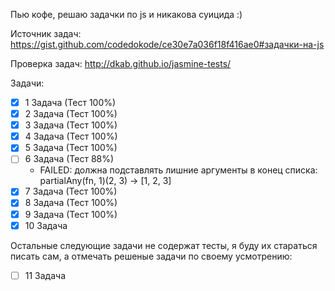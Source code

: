 Пью кофе, решаю задачки по js и никакова суицида :)

Источник задач: https://gist.github.com/codedokode/ce30e7a036f18f416ae0#задачки-на-js

Проверка задач: http://dkab.github.io/jasmine-tests/

Задачи:

- [x] 1 Задача (Тест 100%)
- [x] 2 Задача (Тест 100%)
- [x] 3 Задача (Тест 100%)
- [x] 4 Задача (Тест 100%)
- [x] 5 Задача (Тест 100%)
- [ ] 6 Задача (Тест 88%)
  - FAILED: должна подставлять лишние аргументы в конец списка: partialAny(fn, 1)(2, 3) -> [1, 2, 3]
- [x] 7 Задача (Тест 100%)
- [x] 8 Задача (Тест 100%)
- [x] 9 Задача (Тест 100%)
- [x] 10 Задача

Остальные следующие задачи не содержат тесты, я буду их стараться писать сам, а отмечать решеные задачи по своему усмотрению:

- [ ] 11 Задача
